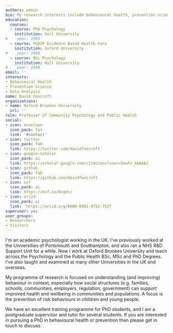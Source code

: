 ```yaml
---
authors: admin
bio: My research interests include behavioural health, prevention science and data science.
education:
  courses:
  - course: PhD Psychology
    institution: Hull University
#    year: 1993
  - course: PGDIP Evidence Based Health Care
    institution: Oxford University
#    year: 1999
  - course: BSc Psychology
    institution: Hull University
#    year: 1990
email: ''
interests:
- Behavioural Health
- Prevention Science
- Data Analysis
name: David Foxcroft
organizations:
- name: Oxford Brookes University
  url: ''
role: Professor of Community Psychology and Public Health
social:
- icon: envelope
  icon_pack: fas
  link: '#contact'
- icon: twitter
  icon_pack: fab
  link: https://twitter.com/davidfoxcroft
- icon: google-scholar
  icon_pack: ai
  link: https://scholar.google.com/citations?user=SmwFe_kAAAAJ
- icon: github
  icon_pack: fab
  link: https://github.com/davidfoxcroft
- icon: osf
  icon_pack: ai
  link: https://osf.io/8cqds/
- icon: orcid
  icon_pack: ai
  link:  https://orcid.org/0000-0001-9752-7527
superuser: yes
user_groups:
- Researchers
- Visitors
---
```


I'm an academic psychologist working in the UK. I've previously worked at the Universities of Portsmouth and Southampton, and also ran a NHS R&D Support Unit for a while. Now I work at Oxford Brookes University and teach across the Psychology and the Public Health BSc, MSc and PhD Degrees. I've also taught and examined at many other Universities in the UK and overseas.  

My programme of research is focused on understanding (and improving) behaviour in context, especially how social structures (e.g. families, schools, communities, employers, regulation, government) can support improved health and wellbeing in communities and populations. A focus is the prevention of risk behaviours in children and young people. 

We have an excellent training programme for PhD students, and I am a postgraduate supervisor and tutor for several students. If you are interested in pursuing a PhD in behavioural health or prevention then please get in touch to discuss.
